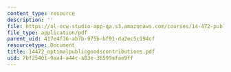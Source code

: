 ```yaml
---
content_type: resource
description: ''
file: https://ol-ocw-studio-app-qa.s3.amazonaws.com/courses/14-472-public-economics-ii-spring-2004/7bf254019aa4a44ca83e36599afae9ff_14472_optimalpublicgoodscontributions.pdf
file_type: application/pdf
parent_uid: 417e4f36-ab7b-975b-bf91-da2ec5c194cf
resourcetype: Document
title: 14472_optimalpublicgoodscontributions.pdf
uid: 7bf25401-9aa4-a44c-a83e-36599afae9ff
---
```

